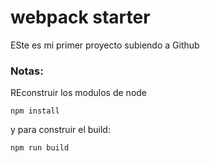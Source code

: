 # webpack starter

ESte es mi primer proyecto subiendo a Github

### Notas:

REconstruir los modulos de node

```
npm install
```

y para  construir el build:

```
npm run build
```

